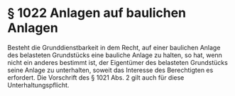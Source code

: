 # § 1022 Anlagen auf baulichen Anlagen
Besteht die Grunddienstbarkeit in dem Recht, auf einer baulichen Anlage des belasteten Grundstücks eine bauliche Anlage zu halten, so hat, wenn nicht ein anderes bestimmt ist, der Eigentümer des belasteten Grundstücks seine Anlage zu unterhalten, soweit das Interesse des Berechtigten es erfordert. Die Vorschrift des § 1021 Abs. 2 gilt auch für diese Unterhaltungspflicht.